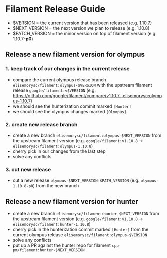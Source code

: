# Filament Release Guide

- $VERSION = the current version that has been released (e.g. 1.10.7)
- $NEXT_VERSION = the next version we plan to release (e.g. 1.10.8)
- $PATCH_VERSION = the minor version on top of filament version (e.g. 1.10.7-__p0__)

## Release a new filament version for olympus

### 1. keep track of our changes in the current release

- compare the current olympus release branch `elisemorysc/filament:olympus-$VERSION` with the upstream filament release `google/filament:v$VERSION` (e.g. https://github.com/google/filament/compare/v1.10.7...elisemorysc:olympus-1.10.7)
- we should see the hunterization commit marked `[Hunter]`
- we should see the olympus changes marked `[Olympus]`

### 2. create new release branch

- create a new branch `elisemorysc/filament:olympus-$NEXT_VERSION` from the upstream filament version (e.g. `google/filament:v1.10.8` -> `elisemorysc/filament:olympus-1.10.8`)
- cherry pick in our changes from the last step
- solve any conflicts

### 3. cut new release

- cut a new release `olympus-$NEXT_VERSION-$PATH_VERSION` (e.g. `olympus-1.10.8-p0`) from the new branch

## Release a new filament version for hunter

- create a new branch `elisemorysc/filament:hunter-$NEXT_VERSION` from the upstream filament version (e.g. `google/filament:v1.10.8` -> `elisemorysc/filament:hunter-1.10.8`)
- cherry pick in the hunterization commit marked `[Hunter]` from the current olympus release `elisemorysc/filament:olympus-$VERSION`
- solve any conflicts
- put up a PR against the hunter repo for filament `cpp-pm/filament:hunter-$NEXT_VERSION`
